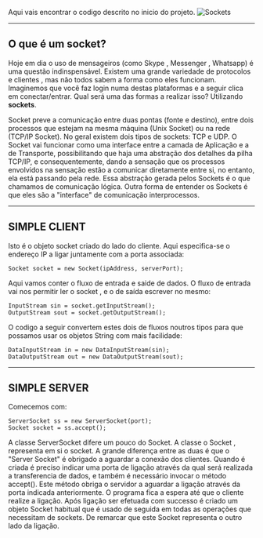 Aqui vais encontrar o codigo descrito no inicio do projeto.
![Sockets](https://github.com/[username]/[reponame]/blob/[branch]/image.jpg?raw=true)
______________________________________________________________________________________
## O que é um socket?

Hoje em dia o uso de mensageiros (como Skype , Messenger , Whatsapp) é uma questão indinspensável. Existem uma grande variedade de protocolos e clientes , mas não todos sabem a forma como eles funcionam. Imaginemos que você faz login numa destas plataformas e a seguir clica em conectar/entrar. Qual será uma das formas a realizar isso? Utilizando **sockets**.

Socket preve a comunicação entre duas pontas (fonte e destino), entre dois processos que estejam na mesma máquina (Unix Socket) ou na rede (TCP/IP Socket). No geral existem dois tipos de sockets: TCP e UDP. O Socket vai funcionar como uma interface entre a camada de Aplicação e a de Transporte, possibilitando que haja uma abstração dos detalhes da pilha TCP/IP, e consequentemente, dando a sensação que os processos envolvidos na sensação estão a comunicar diretamente entre si, no entanto, ela está passando pela rede. Essa abstração gerada pelos Sockets é o que chamamos de comunicação lógica. Outra forma de entender os Sockets é que eles são a "interface" de comunicação interprocessos.

_________________________________________________________________________________________
## SIMPLE CLIENT 
Isto é o objeto socket criado do lado do cliente. Aqui especifica-se o endereço IP a ligar juntamente com a porta associada:
```
Socket socket = new Socket(ipAddress, serverPort);
```
Aqui vamos conter o fluxo de entrada e saide de dados. O fluxo de entrada vai nos permitir ler o socket , e o de saída escrever no mesmo:
```
InputStream sin = socket.getInputStream();
OutputStream sout = socket.getOutputStream();
```
O codigo a seguir convertem estes dois de fluxos noutros tipos para que possamos usar os objetos String com mais facilidade: 
```
DataInputStream in = new DataInputStream(sin);
DataOutputStream out = new DataOutputStream(sout);
 ```
 
__________________________________________________________________________________________
## SIMPLE SERVER
Comecemos com:
```
ServerSocket ss = new ServerSocket(port);
Socket socket = ss.accept();
```
A classe ServerSocket difere um pouco do Socket. A classe o Socket , representa em si o socket. A grande diferença entre as duas é que o "Server Socket" é obrigado a aguardar a conexão dos clientes. Quando é criada é preciso indicar uma porta de ligação através da qual será realizada a transferencia de dados, e também é necessário invocar o método accept(). Este método obriga o servidor a aguardar a ligação através da porta indicada anteriormente. O programa fica a espera até que o cliente realize a ligação. Após ligação ser efetuada com successo é criado um objeto Socket habitual que é usado de seguida em todas as operações que necessitam de sockets. De remarcar que este Socket representa o outro lado da ligação. 


